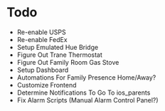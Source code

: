 # Todo

- Re-enable USPS
- Re-enable FedEx
- Setup Emulated Hue Bridge
- Figure Out Trane Thermostat
- Figure Out Family Room Gas Stove
- Setup Dashboard
- Automations For Family Presence Home/Away?
- Customize Frontend
- Determine Notifications To Go To ios_parents
- Fix Alarm Scripts (Manual Alarm Control Panel?)
